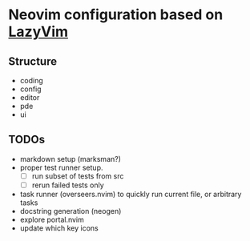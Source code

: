 # Neovim configuration based on [LazyVim](https://github.com/LazyVim/LazyVim)

## Structure

- coding
- config
- editor
- pde
- ui

## TODOs

- markdown setup (marksman?)
- proper test runner setup.
  - [ ] run subset of tests from src
  - [ ] rerun failed tests only
- task runner (overseers.nvim) to quickly run current file, or arbitrary tasks
- docstring generation (neogen)
- explore portal.nvim
- update which key icons
